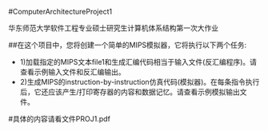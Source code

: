#ComputerArchitectureProject1

华东师范大学软件工程专业硕士研究生计算机体系结构第一次大作业

##在这个项目中，您将创建一个简单的MIPS模拟器，它将执行以下两个任务:
+ 1)加载指定的MIPS文本file1和生成汇编代码相当于输入文件(反汇编程序)。请查看示例输入文件和反汇编输出。
+ 2)生成MIPS的instruction-by-instruction仿真代码(模拟器)。在每条指令执行后，它还应该产生/打印寄存器的内容和数据记忆。请查看示例模拟输出文件。

#具体的内容请看文件PROJ1.pdf

